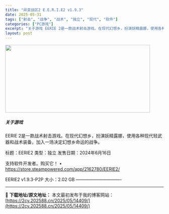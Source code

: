 ```yaml
---
title: "异变战区2 E.E.R.I.E2 v1.9.3"
date: 2025-05-31
tags: ["射击", "战争", "战术", "独立", "现代", "软件"]
categories: ["PC游戏"]
excerpt: "关于游戏 EERIE 2是一款战术射击游戏。在现代幻想乡，扮演妖精露娜，使用各种现代轻武器和战术装备，加入一场决定幻想乡命运的战争。 标题：EERIE2 类型：独立 发售日期：2024年6月16日 支持软件开发者。购买它！ • https://store.steampowered.com/app/2&hellip;"
layout: post
---
```


<img class="aligncenter size-full wp-image-14393" src="https://2cy.202588.cn/wp-content/uploads/2025/05/2025053113230344.webp" alt="" width="460" height="215" />
<h5>关于游戏</h5>
EERIE 2是一款战术射击游戏。在现代幻想乡，扮演妖精露娜，使用各种现代轻武器和战术装备，加入一场决定幻想乡命运的战争。

标题：EERIE2
类型：独立
发售日期：2024年6月16日

支持软件开发者。购买它！
• https://store.steampowered.com/app/2162780/EERIE2/

EERIE2 v1.9.3-P2P
大小：2.02 GB
——————————-

---
📖 **下载地址/原文地址：** 本文最初发布于我的博客网站：[https://2cy.202588.cn/2025/05/14409/](https://2cy.202588.cn/2025/05/14409/)
